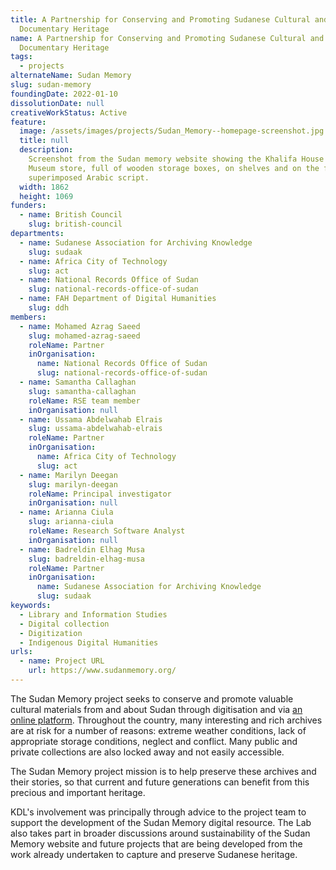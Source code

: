 ```yaml
---
title: A Partnership for Conserving and Promoting Sudanese Cultural and
  Documentary Heritage
name: A Partnership for Conserving and Promoting Sudanese Cultural and
  Documentary Heritage
tags:
  - projects
alternateName: Sudan Memory
slug: sudan-memory
foundingDate: 2022-01-10
dissolutionDate: null
creativeWorkStatus: Active
feature:
  image: /assets/images/projects/Sudan_Memory--homepage-screenshot.jpg
  title: null
  description:
    Screenshot from the Sudan memory website showing the Khalifa House
    Museum store, full of wooden storage boxes, on shelves and on the floor with
    superimposed Arabic script.
  width: 1862
  height: 1069
funders:
  - name: British Council
    slug: british-council
departments:
  - name: Sudanese Association for Archiving Knowledge
    slug: sudaak
  - name: Africa City of Technology
    slug: act
  - name: National Records Office of Sudan
    slug: national-records-office-of-sudan
  - name: FAH Department of Digital Humanities
    slug: ddh
members:
  - name: Mohamed Azrag Saeed
    slug: mohamed-azrag-saeed
    roleName: Partner
    inOrganisation:
      name: National Records Office of Sudan
      slug: national-records-office-of-sudan
  - name: Samantha Callaghan
    slug: samantha-callaghan
    roleName: RSE team member
    inOrganisation: null
  - name: Ussama Abdelwahab Elrais
    slug: ussama-abdelwahab-elrais
    roleName: Partner
    inOrganisation:
      name: Africa City of Technology
      slug: act
  - name: Marilyn Deegan
    slug: marilyn-deegan
    roleName: Principal investigator
    inOrganisation: null
  - name: Arianna Ciula
    slug: arianna-ciula
    roleName: Research Software Analyst
    inOrganisation: null
  - name: Badreldin Elhag Musa
    slug: badreldin-elhag-musa
    roleName: Partner
    inOrganisation:
      name: Sudanese Association for Archiving Knowledge
      slug: sudaak
keywords:
  - Library and Information Studies
  - Digital collection
  - Digitization
  - Indigenous Digital Humanities
urls:
  - name: Project URL
    url: https://www.sudanmemory.org/
---
```


The Sudan Memory project seeks to conserve and promote valuable cultural materials from and about Sudan through digitisation and via [an online platform](https://www.sudanmemory.org/). Throughout the country, many interesting and rich archives are at risk for a number of reasons: extreme weather conditions, lack of appropriate storage conditions, neglect and conflict. Many public and private collections are also locked away and not easily accessible.

The Sudan Memory project mission is to help preserve these archives and their stories, so that current and future generations can benefit from this precious and important heritage.

KDL's involvement was principally through advice to the project team to support the development of the Sudan Memory digital resource. The Lab also takes part in broader discussions around sustainability of the Sudan Memory website and future projects that are being developed from the work already undertaken to capture and preserve Sudanese heritage.
